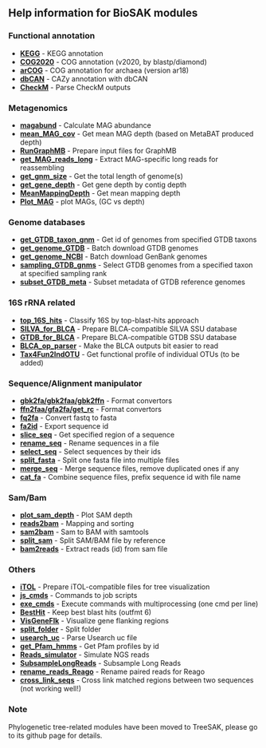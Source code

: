 
Help information for BioSAK modules
---


### Functional annotation

+ __[KEGG](KEGG.md)__                   - KEGG annotation
+ __[COG2020](COG2020.md)__                - COG annotation (v2020, by blastp/diamond)
+ __[arCOG](arCOG.md)__                  - COG annotation for archaea (version ar18)
+ __[dbCAN](dbCAN.md)__                  - CAZy annotation with dbCAN 
+ __[CheckM](CheckM.md)__                 - Parse CheckM outputs

### Metagenomics

+ __[magabund](magabund.md)__               - Calculate MAG abundance
+ __[mean_MAG_cov](mean_MAG_cov.md)__           - Get mean MAG depth (based on MetaBAT produced depth)
+ __[RunGraphMB](RunGraphMB.md)__             - Prepare input files for GraphMB
+ __[get_MAG_reads_long](get_MAG_reads_long.md)__     - Extract MAG-specific long reads for reassembling
+ __[get_gnm_size](get_gnm_size.md)__           - Get the total length of genome(s)
+ __[get_gene_depth](get_gene_depth.md)__         - Get gene depth by contig depth
+ __[MeanMappingDepth](MeanMappingDepth.md)__       - Get mean mapping depth 
+ __[Plot_MAG](Plot_MAG.md)__               - plot MAGs, (GC vs depth)

### Genome databases

+ __[get_GTDB_taxon_gnm](get_GTDB_taxon_gnm.md)__     - Get id of genomes from specified GTDB taxons
+ __[get_genome_GTDB](get_genome_GTDB.md)__        - Batch download GTDB genomes
+ __[get_genome_NCBI](get_genome_NCBI.md)__        - Batch download GenBank genomes
+ __[sampling_GTDB_gnms](sampling_GTDB_gnms.md)__     - Select GTDB genomes from a specified taxon at specified sampling rank
+ __[subset_GTDB_meta](subset_GTDB_meta.md)__       - Subset metadata of GTDB reference genomes

### 16S rRNA related

+ __[top_16S_hits](top_16S_hits.md)__           - Classify 16S by top-blast-hits approach
+ __[SILVA_for_BLCA](SILVA_for_BLCA.md)__         - Prepare BLCA-compatible SILVA SSU database
+ __[GTDB_for_BLCA](GTDB_for_BLCA.md)__          - Prepare BLCA-compatible GTDB SSU database
+ __[BLCA_op_parser](BLCA_op_parser.md)__         - Make the BLCA outputs bit easier to read
+ __[Tax4Fun2IndOTU](Tax4Fun2IndOTU.md)__         - Get functional profile of individual OTUs (to be added)

### Sequence/Alignment manipulator

+ __[gbk2fa/gbk2faa/gbk2ffn](.md)__ - Format convertors
+ __[ffn2faa/gfa2fa/get_rc](.md)__  - Format convertors
+ __[fq2fa](fq2fa.md)__                  - Convert fastq to fasta
+ __[fa2id](fa2id.md)__                  - Export sequence id
+ __[slice_seq](slice_seq.md)__              - Get specified region of a sequence
+ __[rename_seq](rename_seq.md)__             - Rename sequences in a file
+ __[select_seq](select_seq.md)__             - Select sequences by their ids
+ __[split_fasta](split_fasta.md)__            - Split one fasta file into multiple files
+ __[merge_seq](merge_seq.md)__              - Merge sequence files, remove duplicated ones if any
+ __[cat_fa](cat_fa.md)__                 - Combine sequence files, prefix sequence id with file name

### Sam/Bam

+ __[plot_sam_depth](plot_sam_depth.md)__         - Plot SAM depth
+ __[reads2bam](reads2bam.md)__              - Mapping and sorting
+ __[sam2bam](sam2bam.md)__                - Sam to BAM with samtools
+ __[split_sam](split_sam.md)__              - Split SAM/BAM file by reference
+ __[bam2reads](bam2reads.md)__              - Extract reads (id) from sam file

### Others

+ __[iTOL](iTOL.md)__                   - Prepare iTOL-compatible files for tree visualization
+ __[js_cmds](js_cmds.md)__                - Commands to job scripts
+ __[exe_cmds](exe_cmds.md)__               - Execute commands with multiprocessing (one cmd per line)
+ __[BestHit](BestHit.md)__                - Keep best blast hits (outfmt 6)
+ __[VisGeneFlk](VisGeneFlk.md)__             - Visualize gene flanking regions
+ __[split_folder](split_folder.md)__           - Split folder
+ __[usearch_uc](usearch_uc.md)__             - Parse Usearch uc file
+ __[get_Pfam_hmms](get_Pfam_hmms.md)__          - Get Pfam profiles by id
+ __[Reads_simulator](Reads_simulator.md)__        - Simulate NGS reads
+ __[SubsampleLongReads](SubsampleLongReads.md)__     - Subsample Long Reads
+ __[rename_reads_Reago](rename_reads_Reago.md)__     - Rename paired reads for Reago
+ __[cross_link_seqs](cross_link_seqs.md)__        - Cross link matched regions between two sequences (not working well!)

### Note

Phylogenetic tree-related modules have been moved to TreeSAK, please go to its github page for details.
